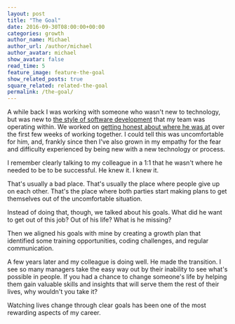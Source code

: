 ```yaml
---
layout: post
title: "The Goal"
date: 2016-09-30T08:00:00+00:00
categories: growth
author_name: Michael
author_url: /author/michael
author_avatar: michael
show_avatar: false
read_time: 5
feature_image: feature-the-goal
show_related_posts: true
square_related: related-the-goal
permalink: /the-goal/
---
```

A while back I was working with someone who wasn't new to technology, but was new to [the style of software development](/category/process/) that my team was operating within. We worked on [getting honest about where he was at](/exposing-the-unknown/) over the first few weeks of working together. I could tell this was uncomfortable for him, and, frankly since then I've also grown in my empathy for the fear and difficulty experienced by being new with a new technology or process.

I remember clearly talking to my colleague in a 1:1 that he wasn't where he needed to be to be successful. He knew it. I knew it.

That's usually a bad place. That's usually the place where people give up on each other. That's the place where both parties start making plans to get themselves out of the uncomfortable situation.

Instead of doing that, though, we talked about his goals. What did he want to get out of this job? Out of his life? What is he missing?

Then we aligned his goals with mine by creating a growth plan that identified some training opportunities, coding challenges, and regular communication.

A few years later and my colleague is doing well. He made the transition. I see so many managers take the easy way out by their inability to see what's possible in people. If you had a chance to change someone's life by helping them gain valuable skills and insights that will serve them the rest of their lives, why wouldn't you take it? 

Watching lives change through clear goals has been one of the most rewarding aspects of my career. 